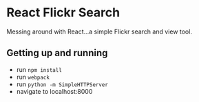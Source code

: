 # React Flickr Search

Messing around with React...a simple Flickr search and view tool.

## Getting up and running

- run `npm install`
- run `webpack`
- run `python -m SimpleHTTPServer`
- navigate to localhost:8000

